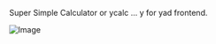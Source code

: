 Super Simple Calculator or ycalc ... y for yad frontend.

![Image](https://github.com/user-attachments/assets/c5ee84f5-ecaf-4d1e-8c25-ab2a0eba0b9c)
